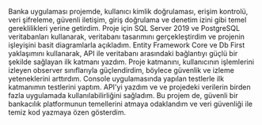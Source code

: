 Banka uygulaması projemde, kullanıcı kimlik doğrulaması, erişim kontrolü, veri şifreleme, güvenli iletişim, giriş doğrulama ve denetim izini gibi temel gereklilikleri yerine getirdim.
Proje için SQL Server 2019 ve PostgreSQL veritabanları kullanarak, veritabanı tasarımını gerçekleştirdim ve projenin işleyişini basit diagramlarla açıkladım.
Entity Framework Core ve Db First yaklaşımını kullanarak, API ile veritabanı arasındaki bağlantıyı güçlü bir şekilde sağlayan ilk katmanı yazdım.
Proje katmanını, kullanıcının işlemlerini izleyen observer sınıflarıyla güçlendirdim, böylece güvenlik ve izleme yeteneklerini arttırdım.
Console uygulamasında yapılan testlerle ilk katmanımın testlerini yaptım. 
API'yi yazdım ve ve projedeki verilerin birden fazla uygulamada kullanılabilirliğini sağladım.
Bu projem de, güvenli bir bankacılık platformunun temellerini atmaya odaklandım ve veri güvenliği ile temiz kod yazmaya özen gösterdim.
